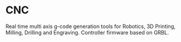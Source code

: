 # CNC
Real time multi axis g-code generation tools for Robotics, 3D Printing, Milling, Drilling and Engraving.
Controller firmware based on GRBL. 